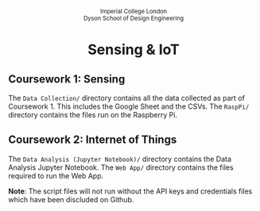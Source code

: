 <p align="center">
	<sub>Imperial College London<br>Dyson School of Design Engineering</sub>
</p>
<h1 align="center">
	  Sensing & IoT
</h1>

## Coursework 1: Sensing 

The `Data Collection/` directory contains all the data collected as part of Coursework 1. This includes the Google Sheet and the CSVs. 
The `RaspPi/` directory contains the files run on the Raspberry Pi.

## Coursework 2: Internet of Things

The `Data Analysis (Jupyter Notebook)/` directory contains the Data Analysis Jupyter Notebook.
The `Web App/` directory contains the files required to run the Web App.

**Note**: The script files will not run without the API keys and credentials files which have been discluded on Github.
